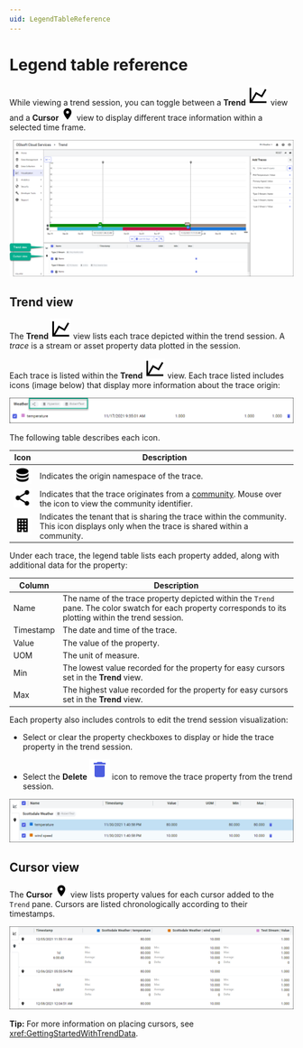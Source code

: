 ```yaml
---
uid: LegendTableReference
---
```


# Legend table reference

While viewing a trend session, you can toggle between a **Trend** ![trend](../_icons/chart-line.svg) view and a **Cursor** ![cursor](../_icons/map-marker.svg) view to display different trace information within a selected time frame.

![Trend page legend table](images/trend-page.png) <!-- AF 12/21/21 I think the images in this topic are useful, but the data in them looks like junk data. -->

## Trend view

The **Trend** ![trend](../_icons/chart-line.svg) view lists each trace depicted within the trend session. A _trace_ is a stream or asset property data plotted in the session. <!-- AF 12/21/21 _trace_ doesn't need to be in italics. -->

Each trace is listed within the **Trend** ![trend](../_icons/chart-line.svg) view. Each trace listed includes icons (image below) that display more information about the trace origin:

![Metadata icons](images/metadata-icons.png)

The following table describes each icon.

Icon | Description
--|--
![database](../_icons/database.svg) | Indicates the origin namespace of the trace.
![share](../_icons/share-variant.svg) | Indicates that the trace originates from a [community](xref:communities). Mouse over the icon to view the community identifier.
![tenant](../_icons/office-building.svg) | Indicates the tenant that is sharing the trace within the community. This icon displays only when the trace is shared within a community.

Under each trace, the legend table lists each property added, along with additional data for the property: <!--AF 12/21/21  for the property. The following table describes the columns in the legend table.-->

Column | Description
--|--
Name | The name of the trace property depicted within the `Trend` pane. The color swatch for each property corresponds to its plotting within the trend session.
Timestamp | The date and time of the trace.
Value | The value of the property.
UOM | The unit of measure.
Min | The lowest value recorded for the property for easy cursors set in the **Trend** view.
Max | The highest value recorded for the property for easy cursors set in the **Trend** view. 

Each property also includes controls to edit the trend session visualization:

* Select or clear the property checkboxes to display or hide the trace property in the trend session.
<!-- AF 12/21/21 Add a blank line between items in lists because it displays better in Zoomin. -->
* Select the **Delete** ![trend](../_icons/delete.svg) icon to remove the trace property from the trend session.

![Trend view](images/trend-view.png)

## Cursor view

The **Cursor** ![cursor](../_icons/map-marker.svg) view lists property values for each cursor added to the `Trend` pane. Cursors are listed chronologically according to their timestamps.

![Cursor view](images/cursor-view.png)

**Tip:** For more information on placing cursors, see <xref:GettingStartedWithTrendData>.
